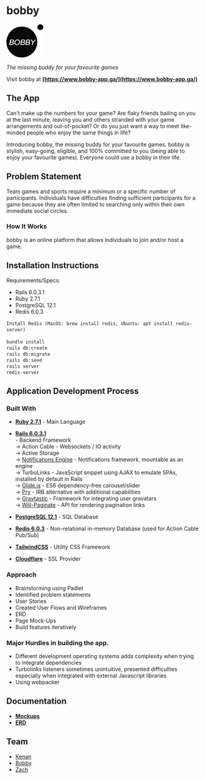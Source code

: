 # bobby

![logo](/app/assets/images/master_fav_icon.png)

*The missing buddy for your favourite games*

Visit bobby at **[https://www.bobby-app.ga/](https://www.bobby-app.ga/)**

## The App

Can't make up the numbers for your game? Are flaky friends bailing on you at the last minute, leaving you and others stranded with your game arrangements and out-of-pocket? Or do you just want a way to meet like-minded people who enjoy the same things in life?

Introducing bobby, the missing buddy for your favourite games. bobby is stylish, easy-going, eligible, and 100% committed to you (being able to enjoy your favourite games). Everyone could use a bobby in their life. 

## Problem Statement

Team games and sports require a minimum or a specific number of participants. Individuals have difficulties finding sufficient participants for a game because they are often limited to searching only within their own immediate social circles.

### How It Works

bobby is an online platform that allows individuals to join and/or host a game. 

## Installation Instructions

Requirements/Specs:
- Rails 6.0.3.1
- Ruby 2.7.1
- PostgreSQL 12.1
- Redis 6.0.3
```
Install Redis (MacOS: brew install redis, Ubuntu: apt install redis-server)

bundle install
rails db:create
rails db:migrate
rails db:seed
rails server
redis-server
```

## Application Development Process
### Built With
- **[Ruby 2.7.1](https://www.ruby-lang.org/en/)** - Main Language
- **[Rails 6.0.3.1](https://rubyonrails.org)** <br />- Backend Framework
		<br />-> Action Cable - Websockets / IO activity
		<br />-> Active Storage
		<br />-> [Notifications Engine](https://github.com/rails-engine/notifications) - Notifications framework, mountable as an engine
		<br />-> TurboLinks - JavaScript snippet using AJAX to emulate SPAs, installed by default in Rails
		<br />-> [Glide.js](https://glidejs.com/) - ES6 dependency-free carousel/slider
		<br />-> [Pry](https://github.com/pry/pry) - IRB alternative with additional capabilities
		<br />-> [Gravtastic](https://github.com/chrislloyd/gravtastic) - Framework for integrating user gravatars
		<br />-> [Will-Paginate](https://rubygems.org/gems/will_paginate/versions/3.1.6) - API for rendering pagination links

- **[PostgreSQL 12.1](https://www.postgresql.org/)** - SQL Database
- **[Redis 6.0.3](https://redis.io/)** - Non-relational in-memory Database (used for Action Cable Pub/Sub)
- **[TailwindCSS](https://tailwindcss.com/)** - Utility CSS Framework
- **[Cloudflare](https://cloudflare.com/)** - SSL Provider


### Approach
- Brainstorming using Padlet
- Identified problem statements
- User Stories
- Created User Flows and Wireframes
- ERD
- Page Mock-Ups
- Build features iteratively

### Major Hurdles in building the app.
- Different development operating systems adds complexity when trying to integrate dependencies
- Turbolinks listeners sometimes unintuitive, presented difficulties especially when integrated with external Javascript libraries
- Using webpacker
  
## Documentation

- **[Mockups](/source/)**
- **[ERD](https://github.com/sei22-project/bobby/blob/master/app/source/bobby-app-erd.png)**

## Team

- [Kenan](https://github.com/dev-seahouse)
- [Bobby](https://github.com/bobbykwong)
- [Zach](https://github.com/zachariahchow)